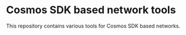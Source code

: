 # Cosmos SDK based network tools

This repository contains various tools for Cosmos SDK based networks.
